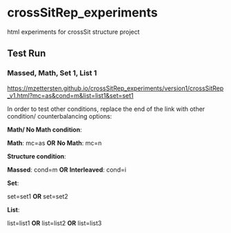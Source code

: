 # crossSitRep_experiments
html experiments for crossSit structure project

## Test Run

### Massed, Math, Set 1, List 1
https://mzettersten.github.io/crossSitRep_experiments/version1/crossSitRep_v1.html?mc=as&cond=m&list=list1&set=set1


In order to test other conditions, replace the end of the link with other condition/ counterbalancing options:

**Math/ No Math condition**: 

**Math**: mc=as **OR** **No Math**: mc=n

**Structure condition**: 

**Massed**: cond=m **OR** **Interleaved**: cond=i

**Set**: 

set=set1 **OR** set=set2

**List**: 

list=list1 **OR** list=list2 **OR** list=list3
